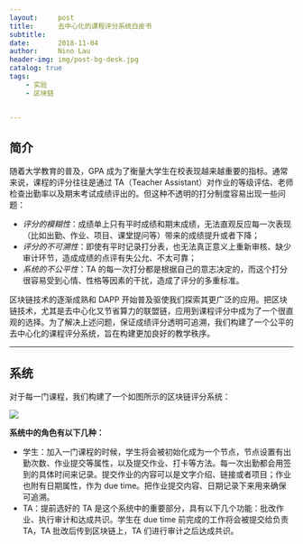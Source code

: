 ```yaml
---
layout:     post
title:      去中心化的课程评分系统白皮书
subtitle:   
date:       2018-11-04
author:     Nino Lau
header-img: img/post-bg-desk.jpg
catalog: true
tags:
    - 实验
    - 区块链


---
```


## 简介

随着大学教育的普及，GPA 成为了衡量大学生在校表现越来越重要的指标。通常来说，课程的评分往往是通过 TA（Teacher Assistant）对作业的等级评估、老师检查出勤率以及期末考试成绩评出的。但这种不透明的打分制度容易出现一些问题：

- *评分的模糊性*：成绩单上只有平时成绩和期末成绩，无法直观反应每一次表现（比如出勤、作业、项目、课堂提问等）带来的成绩提升或者下降；
- *评分的不可溯性*：即使有平时记录打分表，也无法真正意义上重新审核、缺少审计环节，造成成绩的点评有失公允、不太可靠；
- *系统的不公平性*：TA 的每一次打分都是根据自己的意志决定的，而这个打分很容易受到心情、性格等因素的干扰，造成了评分的多重标准。

区块链技术的逐渐成熟和 DAPP 开始普及驱使我们探索其更广泛的应用。把区块链技术，尤其是去中心化又节省算力的联盟链，应用到课程评分中成为了一个很直观的选择。为了解决上述问题，保证成绩评分透明可追溯，我们构建了一个公平的去中心化的课程评分系统，旨在构建更加良好的教学秩序。



---

## 系统

对于每一门课程，我们构建了一个如图所示的区块链评分系统：

![](https://ws2.sinaimg.cn/large/006tNbRwgy1fx0h8bi5uhj30sg0lcmyr.jpg)

**系统中的角色有以下几种：**

- 学生：加入一门课程的时候，学生将会被初始化成为一个节点，节点设置有出勤次数、作业提交等属性，以及提交作业、打卡等方法。每一次出勤都会用签到的具体时间来记录。提交作业的内容可以是文字介绍、链接或者项目；作业也附有日期属性，作为 due time。把作业提交内容、日期记录下来用来确保可追溯。
- TA：提前选好的 TA 是这个系统中的重要部分，具有以下几个功能：批改作业、执行审计和达成共识。学生在 due time 前完成的工作将会被提交给负责 TA，TA 批改后传到区块链上，TA 们进行审计之后达成共识。